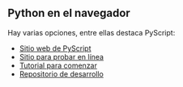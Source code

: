 ## Python en el navegador

Hay varias opciones, entre ellas destaca PyScript:

* [Sitio web de PyScript](https://pyscript.net/)
* [Sitio para probar en línea](https://pyscript.com/)
* [Tutorial para comenzar](https://docs.pyscript.net/2024.5.1/beginning-pyscript/)
* [Repositorio de desarrollo](https://github.com/pyscript/pyscript)